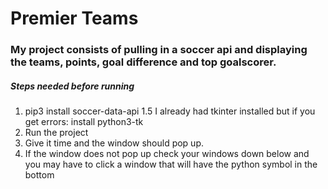 # Premier  Teams

### My project consists of pulling in a soccer api and displaying the teams, points, goal difference and top goalscorer.

##### Steps needed before running
1. pip3 install soccer-data-api
1.5 I already had tkinter installed but if you get errors: install python3-tk 
2. Run the project 
3. Give it time and the window should pop up.
4. If the window does not pop up check your windows down below and you may have to click a window that will have the python symbol in the bottom


